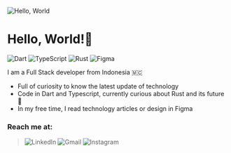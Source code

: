 ![Hello, World](https://media.giphy.com/media/vFKqnCdLPNOKc/giphy.gif)
# Hello, World!👋

![Dart](https://img.shields.io/badge/dart-%230175C2.svg?style=for-the-badge&logo=dart&logoColor=white) ![TypeScript](https://img.shields.io/badge/typescript-%23007ACC.svg?style=for-the-badge&logo=typescript&logoColor=white) ![Rust](https://img.shields.io/badge/rust-%23000000.svg?style=for-the-badge&logo=rust&logoColor=white) ![Figma](https://img.shields.io/badge/figma-%23F24E1E.svg?style=for-the-badge&logo=figma&logoColor=white)

I am a Full Stack developer from Indonesia 🇲🇨
* Full of curiosity to know the latest update of technology
* Code in Dart and Typescript, currently curious about Rust and its future 🚀
* In my free time, I read technology articles or design in Figma

### Reach me at:
> ![LinkedIn](https://img.shields.io/badge/linkedin-%230077B5.svg?style=for-the-badge&logo=linkedin&logoColor=white)
> ![Gmail](https://img.shields.io/badge/Gmail-D14836?style=for-the-badge&logo=gmail&logoColor=white)
> ![Instagram](https://img.shields.io/badge/Instagram-%23E4405F.svg?style=for-the-badge&logo=Instagram&logoColor=white)


